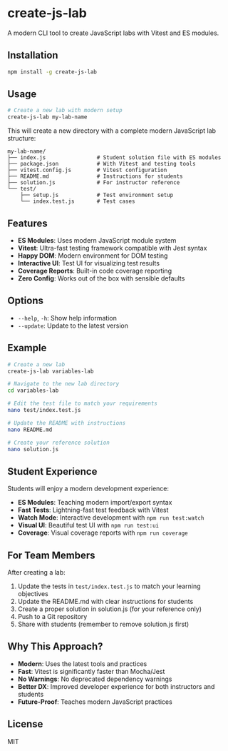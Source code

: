 # create-js-lab

A modern CLI tool to create JavaScript labs with Vitest and ES modules.

## Installation

```bash
npm install -g create-js-lab
```

## Usage

```bash
# Create a new lab with modern setup
create-js-lab my-lab-name
```

This will create a new directory with a complete modern JavaScript lab structure:

```text
my-lab-name/
├── index.js                # Student solution file with ES modules
├── package.json            # With Vitest and testing tools
├── vitest.config.js        # Vitest configuration
├── README.md               # Instructions for students
├── solution.js             # For instructor reference
└── test/
    ├── setup.js            # Test environment setup
    └── index.test.js       # Test cases
```

## Features

- **ES Modules**: Uses modern JavaScript module system
- **Vitest**: Ultra-fast testing framework compatible with Jest syntax
- **Happy DOM**: Modern environment for DOM testing
- **Interactive UI**: Test UI for visualizing test results
- **Coverage Reports**: Built-in code coverage reporting
- **Zero Config**: Works out of the box with sensible defaults

## Options

- `--help`, `-h`: Show help information
- `--update`: Update to the latest version

## Example

```bash
# Create a new lab
create-js-lab variables-lab

# Navigate to the new lab directory
cd variables-lab

# Edit the test file to match your requirements
nano test/index.test.js

# Update the README with instructions
nano README.md

# Create your reference solution
nano solution.js
```

## Student Experience

Students will enjoy a modern development experience:

- **ES Modules**: Teaching modern import/export syntax
- **Fast Tests**: Lightning-fast test feedback with Vitest
- **Watch Mode**: Interactive development with `npm run test:watch`
- **Visual UI**: Beautiful test UI with `npm run test:ui`
- **Coverage**: Visual coverage reports with `npm run coverage`

## For Team Members

After creating a lab:

1. Update the tests in `test/index.test.js` to match your learning objectives
2. Update the README.md with clear instructions for students
3. Create a proper solution in solution.js (for your reference only)
4. Push to a Git repository
5. Share with students (remember to remove solution.js first)

## Why This Approach?

- **Modern**: Uses the latest tools and practices
- **Fast**: Vitest is significantly faster than Mocha/Jest
- **No Warnings**: No deprecated dependency warnings
- **Better DX**: Improved developer experience for both instructors and students
- **Future-Proof**: Teaches modern JavaScript practices

## License

MIT
